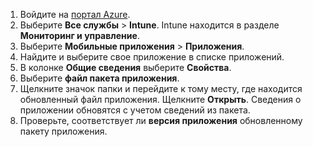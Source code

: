 
1. Войдите на [портал Azure](https://portal.azure.com).  
2. Выберите **Все службы** > **Intune**. Intune находится в разделе **Мониторинг и управление**.  
3. Выберите **Мобильные приложения** > **Приложения**.
4. Найдите и выберите свое приложение в списке приложений.  
5. В колонке **Общие сведения** выберите **Свойства**.  
6. Выберите **файл пакета приложения**.  
7. Щелкните значок папки и перейдите к тому месту, где находится обновленный файл приложения. Щелкните **Открыть**. Сведения о приложении обновятся с учетом сведений из пакета.  
8. Проверьте, соответствует ли **версия приложения** обновленному пакету приложения.  
